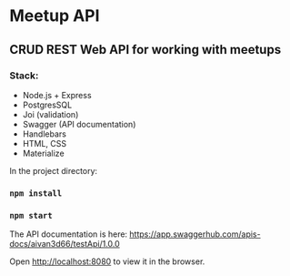 # Meetup API
## CRUD REST Web API for working with meetups
### Stack:

* Node.js + Express
* PostgresSQL
* Joi (validation)
* Swagger (API documentation)
* Handlebars
* HTML, CSS
* Materialize

In the project directory:
### `npm install`

### `npm start`


The API documentation is here: https://app.swaggerhub.com/apis-docs/aivan3d66/testApi/1.0.0

Open [http://localhost:8080](http://localhost:3000) to view it in the browser.
